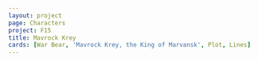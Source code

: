 ```yaml
---
layout: project
page: Characters
project: F15
title: Mavrock Krey
cards: [War Bear, 'Mavrock Krey, the King of Marvansk', Plot, Lines]
---
```

